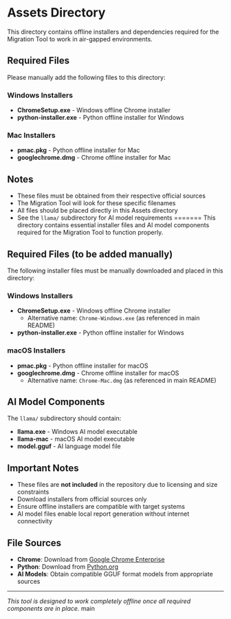 # Assets Directory

This directory contains offline installers and dependencies required for the Migration Tool to work in air-gapped environments.

## Required Files

Please manually add the following files to this directory:

### Windows Installers
- **ChromeSetup.exe** - Windows offline Chrome installer
- **python-installer.exe** - Python offline installer for Windows

### Mac Installers
- **pmac.pkg** - Python offline installer for Mac
- **googlechrome.dmg** - Chrome offline installer for Mac

## Notes

- These files must be obtained from their respective official sources
- The Migration Tool will look for these specific filenames
- All files should be placed directly in this Assets directory
- See the `llama/` subdirectory for AI model requirements
=======
This directory contains essential installer files and AI model components required for the Migration Tool to function properly.

## Required Files (to be added manually)

The following installer files must be manually downloaded and placed in this directory:

### Windows Installers
- **ChromeSetup.exe** - Windows offline Chrome installer
  - Alternative name: `Chrome-Windows.exe` (as referenced in main README)
- **python-installer.exe** - Python offline installer for Windows

### macOS Installers  
- **pmac.pkg** - Python offline installer for macOS
- **googlechrome.dmg** - Chrome offline installer for macOS
  - Alternative name: `Chrome-Mac.dmg` (as referenced in main README)

## AI Model Components

The `llama/` subdirectory should contain:
- **llama.exe** - Windows AI model executable
- **llama-mac** - macOS AI model executable  
- **model.gguf** - AI language model file

## Important Notes

- These files are **not included** in the repository due to licensing and size constraints
- Download installers from official sources only
- Ensure offline installers are compatible with target systems
- AI model files enable local report generation without internet connectivity

## File Sources

- **Chrome**: Download from [Google Chrome Enterprise](https://enterprise.google.com/chrome/chrome-browser/)
- **Python**: Download from [Python.org](https://www.python.org/downloads/)
- **AI Models**: Obtain compatible GGUF format models from appropriate sources

---

*This tool is designed to work completely offline once all required components are in place.*
main